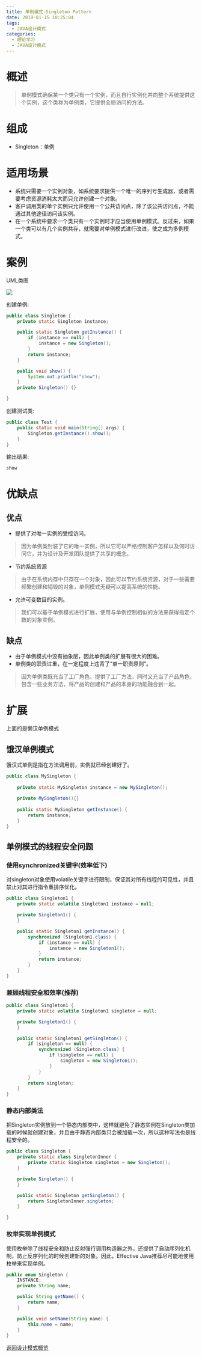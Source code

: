 ```yaml
---
title: 单例模式-Singleton Pattern
date: 2019-01-15 10:25:04
tags:
  - JAVA设计模式
categories: 
  - 理论学习
  - JAVA设计模式
---
```


# 概述
> 单例模式确保某一个类只有一个实例，而且自行实例化并向整个系统提供这个实例，这个类称为单例类，它提供全局访问的方法。<!-- more -->

# 组成

- Singleton：单例

# 适用场景

- 系统只需要一个实例对象，如系统要求提供一个唯一的序列号生成器，或者需要考虑资源消耗太大而只允许创建一个对象。
- 客户调用类的单个实例只允许使用一个公共访问点，除了该公共访问点，不能通过其他途径访问该实例。
- 在一个系统中要求一个类只有一个实例时才应当使用单例模式。反过来，如果一个类可以有几个实例共存，就需要对单例模式进行改进，使之成为多例模式。

# 案例

UML类图

![](https://i.loli.net/2019/01/14/5c3ca9c87c39b.png)

创建单例:

```java
public class Singleton {
    private static Singleton instance;

    public static Singleton getInstance() {
        if (instance == null) {
            instance = new Singleton();
        }
        return instance;
    }

    public void show() {
        System.out.println("show");
    }
    private Singleton() {}

}
```

创建测试类:

```java
public class Test {
    public static void main(String[] args) {
        Singleton.getInstance().show();
    }
}
```

输出结果:

```
show
```

# 优缺点

## 优点

- 提供了对唯一实例的受控访问。
> 因为单例类封装了它的唯一实例，所以它可以严格控制客户怎样以及何时访问它，并为设计及开发团队提供了共享的概念。
- 节约系统资源
> 由于在系统内存中只存在一个对象，因此可以节约系统资源，对于一些需要频繁创建和销毁的对象，单例模式无疑可以提高系统的性能。
- 允许可变数目的实例。
> 我们可以基于单例模式进行扩展，使用与单例控制相似的方法来获得指定个数的对象实例。

## 缺点

- 由于单例模式中没有抽象层，因此单例类的扩展有很大的困难。
- 单例类的职责过重，在一定程度上违背了“单一职责原则”。
> 因为单例类既充当了工厂角色，提供了工厂方法，同时又充当了产品角色，包含一些业务方法，将产品的创建和产品的本身的功能融合到一起。

# 扩展

上面的是懒汉单例模式

## 饿汉单例模式

饿汉式单例是指在方法调用前，实例就已经创建好了。

```java
public class MySingleton {
	
	private static MySingleton instance = new MySingleton();
	
	private MySingleton(){}
	
	public static MySingleton getInstance() {
		return instance;
	}
}
```

## 单例模式的线程安全问题

### 使用synchronized关键字(效率低下)

对singleton对象使用volatile关键字进行限制，保证其对所有线程的可见性，并且禁止对其进行指令重排序优化。

```java
public class Singleton1 {
    private static volatile Singleton1 instance = null;

    private Singleton1() {
    }

    public static Singleton1 getInstance() {
        synchronized (Singleton1.class) {
            if (instance == null) {
                instance = new Singleton1();
            }
            return instance;
        }
    }
}
```

### 兼顾线程安全和效率(推荐)

```java
public class Singleton1 {
    private static volatile Singleton1 singleton = null;

    private Singleton1() {
    }

    public static Singleton1 getSingleton() {
        if (singleton == null) {
            synchronized (Singleton.class) {
                if (singleton == null) {
                    singleton = new Singleton1();
                }
            }
        }
        return singleton;
    }
}
```

### 静态内部类法

把Singleton实例放到一个静态内部类中，这样就避免了静态实例在Singleton类加载的时候就创建对象，并且由于静态内部类只会被加载一次，所以这种写法也是线程安全的。

```java
public class Singleton {
    private static class SingletonInner {
        private static Singleton singleton = new Singleton();
    }

    private Singleton() {
    }

    public static Singleton getSingleton() {
        return SingletonInner.singleton;
    }

}
```

### 枚举实现单例模式

使用枚举除了线程安全和防止反射强行调用构造器之外，还提供了自动序列化机制，防止反序列化的时候创建新的对象。因此，Effective Java推荐尽可能地使用枚举来实现单例。

```JAVA
public enum Singleton {
    INSTANCE;
    private String name;

    public String getName() {
        return name;
    }

    public void setName(String name) {
        this.name = name;
    }
}
```

[返回设计模式概览](#理论学习/JAVA设计模式/设计模式概览)